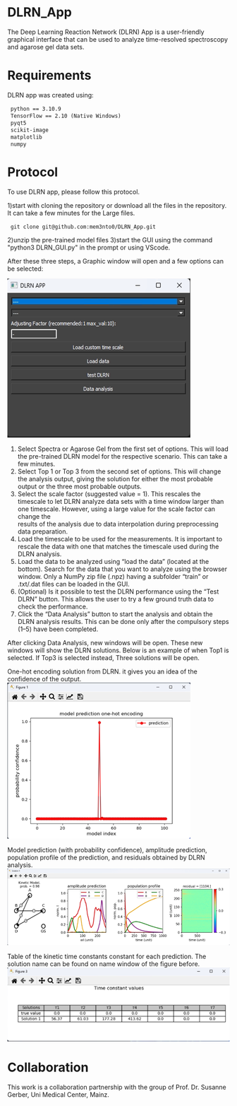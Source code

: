 # DLRN_App

The Deep Learning Reaction Network (DLRN) App is a user-friendly graphical interface that can be used to analyze
time-resolved spectroscopy and agarose gel data sets.

# Requirements

DLRN app was created using:

     python == 3.10.9
     TensorFlow == 2.10 (Native Windows)
     pyqt5
     scikit-image
     matplotlib
     numpy
     
# Protocol

To use DLRN app, please follow this  protocol.

1)start with cloning the repository or download all the files in the repository. It can take a few minutes for the Large files.

     git clone git@github.com:mem3nto0/DLRN_App.git

2)unzip the pre-trained model files
3)start the GUI using the command "python3 DLRN_GUI.py" in the prompt or using VScode.

After these three steps, a Graphic window will open and a few options can be selected:

![DLRN graphic window](figures/figure1_DLRN.png)


1.	Select Spectra or Agarose Gel from the first set of options. This will load the pre-trained DLRN model for the respective scenario. This can take a few minutes.
2.	 Select Top 1 or Top 3 from the second set of options. This will change the analysis output, giving the solution for either the most probable output or the three most probable outputs.
3.	Select the scale factor (suggested value = 1). This rescales the timescale to let DLRN analyze data sets with a time window larger than one timescale. However, using a large value for the scale factor can change the     
    results of the analysis due to data interpolation during preprocessing data preparation.
4.	Load the timescale to be used for the measurements. It is important to rescale the data with one that matches the timescale used during the DLRN analysis. 
5.	Load the data to be analyzed using “load the data” (located at the bottom). Search for the data that you want to analyze using the browser window. Only a NumPy zip file (.npz) having a subfolder “train” or .txt/.dat 
    files can be loaded in the GUI.
6.	(Optional) Is it possible to test the DLRN performance using the “Test DLRN” button. This allows the user to try a few ground truth data to check the performance. 
7.	Click the “Data Analysis” button to start the analysis and obtain the DLRN analysis results. This can be done only after the compulsory steps (1–5) have been completed.

After clicking Data Analysis, new windows will be open. These new windows will show the DLRN solutions. Below is an example of when Top1 is selected. If Top3 is selected instead, Three solutions will be open.

One-hot encoding solution from DLRN. it gives you an idea of the confidence of the output.
![DLRN graphic window1](figures/figure2_DLRN.png)

Model prediction (with probability confidence), amplitude prediction, population profile of the prediction, and residuals obtained by DLRN analysis.
![DLRN graphic window2](figures/figure3_DLRN.png)

Table of the kinetic time constants constant for each prediction. The solution name can be found on name window of the figure before.
![DLRN graphic window3](figures/figure4_DLRN.png)


# Collaboration

This work is a collaboration partnership with the group of Prof. Dr. Susanne Gerber, Uni Medical Center, Mainz.


